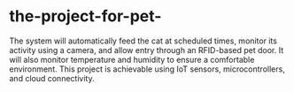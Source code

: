# the-project-for-pet-
The system will automatically feed the cat at scheduled times, monitor its activity using a camera, and allow entry through an RFID-based pet door. It will also monitor temperature and humidity to ensure a comfortable environment. This project is achievable using IoT sensors, microcontrollers, and cloud connectivity.
